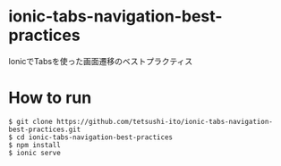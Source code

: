 # ionic-tabs-navigation-best-practices
IonicでTabsを使った画面遷移のベストプラクティス

# How to run
```
$ git clone https://github.com/tetsushi-ito/ionic-tabs-navigation-best-practices.git
$ cd ionic-tabs-navigation-best-practices
$ npm install
$ ionic serve
```
